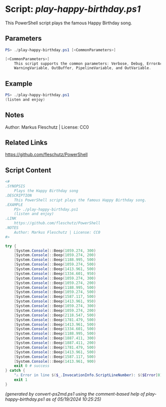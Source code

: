 Script: *play-happy-birthday.ps1*
========================

This PowerShell script plays the famous Happy Birthday song.

Parameters
----------
```powershell
PS> ./play-happy-birthday.ps1 [<CommonParameters>]

[<CommonParameters>]
    This script supports the common parameters: Verbose, Debug, ErrorAction, ErrorVariable, WarningAction, 
    WarningVariable, OutBuffer, PipelineVariable, and OutVariable.
```

Example
-------
```powershell
PS> ./play-happy-birthday.ps1
(listen and enjoy)

```

Notes
-----
Author: Markus Fleschutz | License: CC0

Related Links
-------------
https://github.com/fleschutz/PowerShell

Script Content
--------------
```powershell
<#
.SYNOPSIS
	Plays the Happy Birthday song
.DESCRIPTION
	This PowerShell script plays the famous Happy Birthday song.
.EXAMPLE
	PS> ./play-happy-birthday.ps1
	(listen and enjoy)
.LINK
	https://github.com/fleschutz/PowerShell
.NOTES
	Author: Markus Fleschutz | License: CC0
#>

try {
	[System.Console]::Beep(1059.274, 300)
	[System.Console]::Beep(1059.274, 200)
	[System.Console]::Beep(1188.995, 500)
	[System.Console]::Beep(1059.274, 500)
	[System.Console]::Beep(1413.961, 500)
	[System.Console]::Beep(1334.601, 950)
	[System.Console]::Beep(1059.274, 300)
	[System.Console]::Beep(1059.274, 200)
	[System.Console]::Beep(1188.995, 500)
	[System.Console]::Beep(1059.274, 500)
	[System.Console]::Beep(1587.117, 500)
	[System.Console]::Beep(1413.961, 950)
	[System.Console]::Beep(1059.274, 300)
	[System.Console]::Beep(1059.274, 200)
	[System.Console]::Beep(2118.547, 500)
	[System.Console]::Beep(1781.479, 500)
	[System.Console]::Beep(1413.961, 500)
	[System.Console]::Beep(1334.601, 500)
	[System.Console]::Beep(1188.995, 500)
	[System.Console]::Beep(1887.411, 300)
	[System.Console]::Beep(1887.411, 200)
	[System.Console]::Beep(1781.479, 500)
	[System.Console]::Beep(1413.961, 500)
	[System.Console]::Beep(1587.117, 500)
	[System.Console]::Beep(1413.961, 900)
	exit 0 # success
} catch {
	"⚠️ Error in line $($_.InvocationInfo.ScriptLineNumber): $($Error[0])"
	exit 1
}
```

*(generated by convert-ps2md.ps1 using the comment-based help of play-happy-birthday.ps1 as of 05/19/2024 10:25:25)*
